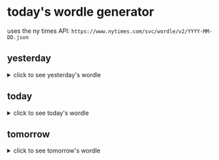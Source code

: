 # today's wordle generator

uses the ny times API: `https://www.nytimes.com/svc/wordle/v2/YYYY-MM-DD.json`

## yesterday

<details>
    <summary>click to see yesterday's wordle</summary>

    meter

</details>

## today

<details>
    <summary>click to see today's wordle</summary>

    delay

</details>

## tomorrow

<details>
    <summary>click to see tomorrow's wordle</summary>

    mulch

</details>
